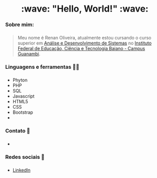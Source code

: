 <h1 align="center"> :wave: "Hello, World!" :wave: </h1>

### Sobre mim: <h3>
> Meu nome é Renan Oliveira, atualmente estou cursando o curso superior em [Análise e Desenvolvimento de Sistemas](https://ifbaiano.edu.br/portal/ads-guanambi/) 
no [Instituto Federal de Educação, Ciência e Tecnologia Baiano - Campus Guanambi](https://www.ifbaiano.edu.br/unidades/guanambi/).
> 

### Linguagens e ferramentas :man_technologist: <h3>
 * Phyton
 * PHP
 * SQL
 * Javascript
 * HTML5
 * CSS
 * Bootstrap
 * 

### Contato :link: <h3>
 * [E-mail]: renandjoliveira@gmail.com

### Redes sociais :link: <h3>
 * [LinkedIn](https://www.linkedin.com/in/renan-de-jesus-oliveira-5443b1161/)
